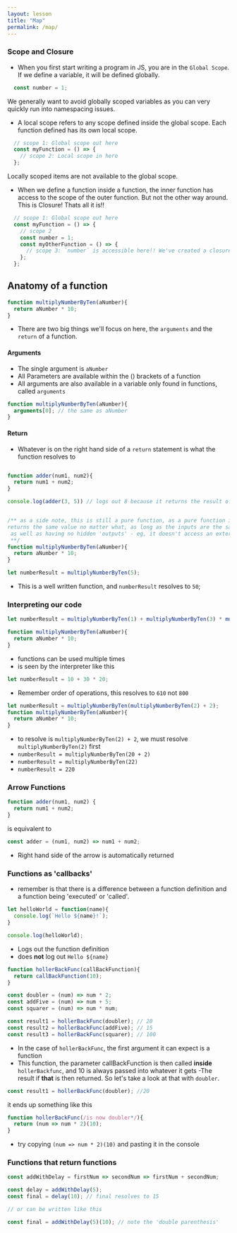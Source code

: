 ```yaml
---
layout: lesson
title: "Map"
permalink: /map/
---
```


### Scope and Closure
- When you first start writing a program in JS, you are in the `Global Scope`. If we define a variable, it will be defined globally.
```javascript
  const number = 1;
```
We generally want to avoid globally scoped variables as you can very quickly run into namespacing issues.

- A local scope refers to any scope defined inside the global scope. Each function defined has its own local scope.
```javascript
  // scope 1: Global scope out here
  const myFunction = () => {
    // scope 2: Local scope in here
  };
```
Locally scoped items are not available to the global scope.

- When we define a function inside a function, the inner function has access to the scope of the outer function. But not the other way around. This is Closure! Thats all it is!!
```javascript
  // scope 1: Global scope out here
  const myFunction = () => {
    // scope 2
    const number = 1;
    const myOtherFunction = () => {
      // scope 3: `number` is accessible here!! We've created a closure because stuff defined in there isnt accessible outside of this function
    };
  };
```

## Anatomy of a function

```javascript
function multiplyNumberByTen(aNumber){
  return aNumber * 10;
}
```

- There are two big things we'll focus on here, the `arguments` and the `return` of a function.

#### Arguments

- The single argument is `aNumber`
- All Parameters are available within the () brackets of a function
- All arguments are also available in a variable only found in functions, called `arguments`
```javascript
function multiplyNumberByTen(aNumber){
  arguments[0]; // the same as aNumber 
}
```


#### Return

- Whatever is on the right hand side of a `return` statement is what the function resolves to

```js

function adder(num1, num2){
  return num1 + num2;
}

console.log(adder(3, 5)) // logs out 8 because it returns the result of 3 + 5;
```


```js

/** as a side note, this is still a pure function, as a pure function is defined by a function that always
returns the same value no matter what, as long as the inputs are the same, and has no internal dependencies that may change,
 as well as having no hidden 'outputs' - eg, it doesn't access an external object and mutate its value(s)
 **/
function multiplyNumberByTen(aNumber){
  return aNumber * 10;
}

let numberResult = multiplyNumberByTen(5);
```

- This is a well written function, and `numberResult` resolves to `50`;


### Interpreting our code
```javascript
let numberResult = multiplyNumberByTen(1) + multiplyNumberByTen(3) * multiplyNumberByTen(2);

function multiplyNumberByTen(aNumber){
  return aNumber * 10;
}
```
- functions can be used multiple times
- is seen by the interpreter like this
```javascript
let numberResult = 10 + 30 * 20;
```

- Remember order of operations, this resolves to `610` not `800`


```javascript
let numberResult = multiplyNumberByTen(multiplyNumberByTen(2) + 2);
function multiplyNumberByTen(aNumber){
  return aNumber * 10;
}
```

- to resolve is `multiplyNumberByTen(2) + 2`, we must resolve `multiplyNumberByTen(2)` first
- `numberResult = multiplyNumberByTen(20 + 2)`
- `numberResult = multiplyNumberByTen(22)`
- `numberResult = 220`


### Arrow Functions

```js
function adder(num1, num2) {
  return num1 + num2;
}
```

is equivalent to

```js
const adder = (num1, num2) => num1 + num2;
```

- Right hand side of the arrow is automatically returned

### Functions as 'callbacks'

- remember is that there is a difference between a function definition and a function being 'executed' or 'called'.

```javascript
let helloWorld = function(name){
  console.log(`Hello ${name}!`);
}

console.log(helloWorld);
```
- Logs out the function definition
- does **not** log out `Hello ${name}`

```javascript
function hollerBackFunc(callBackFunction){
  return callBackFunction(10);
}

const doubler = (num) => num * 2;
const addFive = (num) => num + 5;
const squarer = (num) => num * num;

const result1 = hollerBackFunc(doubler); // 20
const result2 = hollerBackFunc(addFive); // 15
const result3 = hollerBackFunc(squarer); // 100

```

- In the case of `hollerBackFunc`, the first argument it can expect is a function 
- This function, the parameter callBackFunction is then called **inside** `hollerBackfunc`, and 10 is always passed into whatever it gets
-The result if **that** is then returned. So let's take a look at that with `doubler`.
 
 ```javascript
const result1 = hollerBackFunc(doubler); //20
```
it ends up something like this
```javascript
function hollerBackFunc(/is now doubler*/){
  return (num => num * 2)(10);
}
```
- try copying `(num => num * 2)(10)` and pasting it in the console


### Functions that return functions

```js
const addWithDelay = firstNum => secondNum => firstNum + secondNum;

const delay = addWithDelay(5);
const final = delay(10); // final resolves to 15

// or can be written like this

const final = addWithDelay(5)(10); // note the 'double parenthesis'
```